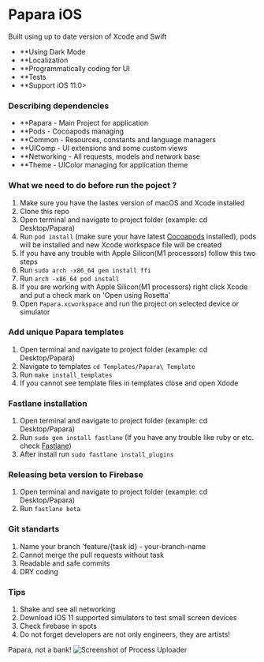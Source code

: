 # Papara iOS


Built using up to date version of Xcode and Swift

 - **Using Dark Mode
 - **Localization
 - **Programmatically coding for UI
 - **Tests
 - **Support iOS 11.0>
 
### Describing dependencies

 - **Papara     - Main Project for application
 - **Pods       - Cocoapods managing
 - **Common     - Resources, constants and language managers
 - **UIComp     - UI extensions and some custom views
 - **Networking - All requests, models and network base
 - **Theme      - UIColor managing for application theme

### What we need to do before run the poject ?
 1. Make sure you have the lastes version of macOS and Xcode installed
 1. Clone this repo
 1. Open terminal and navigate to project folder (example: cd Desktop/Papara)
 1. Run `pod install` (make sure your have latest [Cocoapods](https://guides.cocoapods.org/using/getting-started.html#installation)  installed), pods will be installed and new Xcode workspace file will be created
 1. If you have any trouble with Apple Silicon(M1 processors) follow this two steps
  1. Run `sudo arch -x86_64 gem install ffi`
  1. Run `arch -x86_64 pod install`
 1. If you are working with Apple Silicon(M1 processors) right click Xcode and put a check mark on 'Open using Rosetta'
 1. Open `Papara.xcworkspace` and run the project on selected device or simulator

### Add unique Papara templates

 1. Open terminal and navigate to project folder (example: cd Desktop/Papara)
 1. Navigate to templates `cd Templates/Papara\ Template`
 1. Run `make install_templates`
 1. If you cannot see template files in templates close and open Xdode

### Fastlane installation

 1. Open terminal and navigate to project folder (example: cd Desktop/Papara)
 1. Run `sudo gem install fastlane` (If you have any trouble like ruby or etc. check [Fastlane](https://docs.fastlane.tools))
 1. After install run `sudo fastlane install_plugins`

### Releasing beta version to Firebase

 1. Open terminal and navigate to project folder (example: cd Desktop/Papara)
 1. Run `fastlane beta`
 
### Git standarts
 
 1. Name your branch 'feature/{task id} - your-branch-name
 1. Cannot merge the pull requests without task
 1. Readable and safe commits
 1. DRY coding
 
### Tips
 1. Shake and see all networking
 1. Download iOS 11 supported simulators to test small screen devices
 1. Check firebase in spots
 1. Do not forget developers are not only engineers, they are artists!
 
Papara, not a bank!
![Screenshot of Process Uploader](/Assets.xcassets/Logo/logo_splash.imageset/logo_splash.png)
